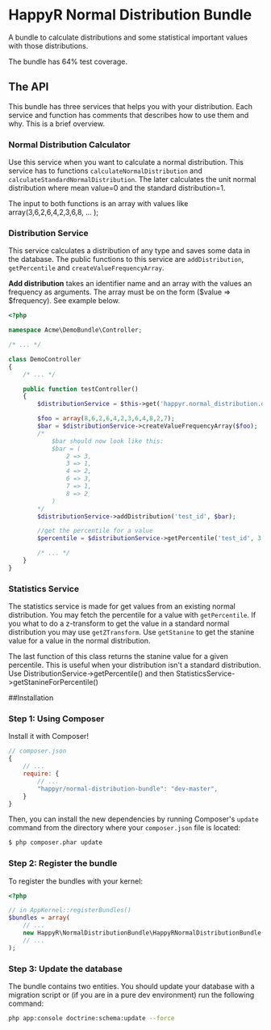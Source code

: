 # HappyR Normal Distribution Bundle

A bundle to calculate distributions and some statistical important values with those distributions.

The bundle has 64% test coverage.

## The API

This bundle has three services that helps you with your distribution. Each service and function has comments that
describes how to use them and why. This is a brief overview.

### Normal Distribution Calculator

Use this service when you want to calculate a normal distribution. This service has to functions
```calculateNormalDistribution``` and ```calculateStandardNormalDistribution```. The later calculates
the unit normal distribution where mean value=0 and the standard distribution=1.

The input to both functions is an array with values like array(3,6,2,6,4,2,3,6,8, ... );

### Distribution Service

This service calculates a distribution of any type and saves some data in the database. The public functions to
this service are ```addDistribution```, ```getPercentile``` and ```createValueFrequencyArray```.

**Add distribution** takes an identifier name and an array with the values an frequency as arguments. The array must
be on the form ($value => $frequency). See example below.

```php
<?php

namespace Acme\DemoBundle\Controller;

/* ... */

class DemoController
{
    /* ... */

    public function testController()
    {
        $distributionService = $this->get('happyr.normal_distribution.distribution_service');

        $foo = array(8,6,2,6,4,2,3,6,4,8,2,7);
        $bar = $distributionService->createValueFrequencyArray($foo);
        /*
            $bar should now look like this:
            $bar = (
                2 => 3,
                3 => 1,
                4 => 2,
                6 => 3,
                7 => 1,
                8 => 2
            )
        */
        $distributionService->addDistribution('test_id', $bar);

        //get the percentile for a value
        $percentile = $distributionService->getPercentile('test_id', 3.5)

        /* ... */
    }
}

```

### Statistics Service

The statistics service is made for get values from an existing normal distribution. You may fetch the percentile for a
value with ```getPercentile```. If you what to do a z-transform to get the value in a standard normal distribution you
may use ```getZTransform```. Use ```getStanine``` to get the stanine value for a value in the normal distribution.

The last function of this class returns the stanine value for a given percentile. This is useful when your distribution
isn't a standard distribution. Use DistributionService->getPercentile() and then StatisticsService->getStanineForPercentile()

##Installation

### Step 1: Using Composer

Install it with Composer!

```js
// composer.json
{
    // ...
    require: {
        // ...
        "happyr/normal-distribution-bundle": "dev-master",
    }
}
```

Then, you can install the new dependencies by running Composer's ``update``
command from the directory where your ``composer.json`` file is located:

```bash
$ php composer.phar update
```

### Step 2: Register the bundle

 To register the bundles with your kernel:

```php
<?php

// in AppKernel::registerBundles()
$bundles = array(
    // ...
    new HappyR\NormalDistributionBundle\HappyRNormalDistributionBundle(),
    // ...
);
```

### Step 3: Update the database

The bundle contains two entities. You should update your database with a migration script or (if you are in a
pure dev environment) run the following command:

```bash
php app:console doctrine:schema:update --force
```
